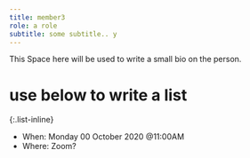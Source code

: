 ```yaml
---
title: member3
role: a role
subtitle: some subtitle.. y
---
```

This Space here will be used to write a small bio on the person.



# use below to write a list
{:.list-inline}
- When: Monday 00 October 2020 @11:00AM
- Where: Zoom?

